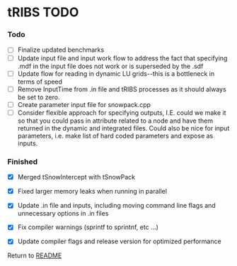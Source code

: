 # tRIBS TODO

### Todo
- [ ] Finalize updated benchmarks 
- [ ] Update input file and input work flow to address the fact that specifying .mdf in the input file does not work or is superseded by the .sdf
- [ ] Update flow for reading in dynamic LU grids--this is a bottleneck in terms of speed
- [ ] Remove InputTime from .in file and tRIBS processes as it should always be set to zero.
- [ ] Create parameter input file for snowpack.cpp
- [ ] Consider flexible approach for specifying outputs, I.E. could we make it so that you could pass in attribute related to a node and have them returned in the dynamic and integrated files. Could also be nice for input parameters, i.e. make list of hard coded parameters and expose as inputs.
### Finished
- [x] Merged tSnowIntercept with tSnowPack
- [x] Fixed larger memory leaks when running in parallel
- [x] Update .in file and inputs, including moving command line flags and unnecessary options in .in files
- [x] Fix compiler warnings (sprintf to sprintnf, etc ...)
- [x] Update compiler flags and release version for optimized performance


Return to [README](../../README.md)